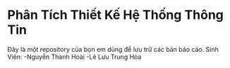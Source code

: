 # Phân Tích Thiết Kế Hệ Thống Thông Tin

Đây là  một repository của bọn em dùng để lưu trữ các bản báo cáo. 
Sinh Viên: 
-Nguyễn Thanh Hoài
-Lê Lưu Trung Hòa
